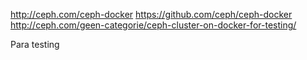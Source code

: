http://ceph.com/ceph-docker
https://github.com/ceph/ceph-docker
http://ceph.com/geen-categorie/ceph-cluster-on-docker-for-testing/

Para testing
